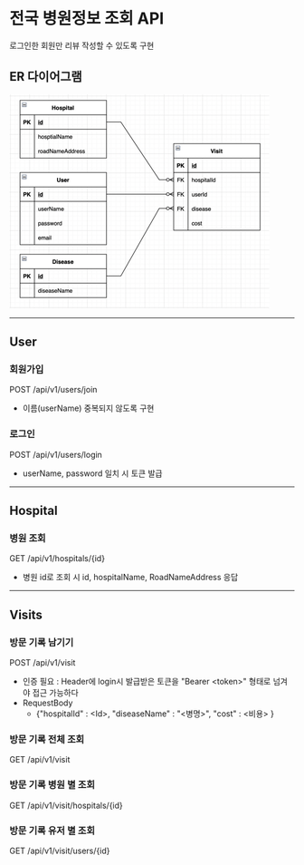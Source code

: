 # 전국 병원정보 조회 API
로그인한 회원만 리뷰 작성할 수 있도록 구현

## ER 다이어그램
![img.png](img.png)

****
## User
### 회원가입 
POST /api/v1/users/join
- 이름(userName) 중복되지 않도록 구현

### 로그인
POST /api/v1/users/login
- userName, password 일치 시 토큰 발급

***
## Hospital
### 병원 조회
GET /api/v1/hospitals/{id}
- 병원 id로 조회 시 id, hospitalName, RoadNameAddress 응답
****
## Visits
### 방문 기록 남기기


POST /api/v1/visit
- 인증 필요 : Header에 login시 발급받은 토큰을 
"Bearer \<token\>" 형태로 넘겨야 접근 가능하다
- RequestBody
  - {"hospitalId" : \<Id>, 
  "diseaseName" : "<병명>",
  "cost" : \<비용> }
### 방문 기록 전체 조회
GET /api/v1/visit

### 방문 기록 병원 별 조회
GET /api/v1/visit/hospitals/{id}

### 방문 기록 유저 별 조회
GET /api/v1/visit/users/{id}

